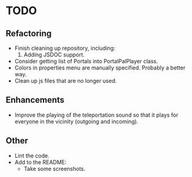 # TODO

## Refactoring

-   Finish cleaning up repository, including:
    1.  Adding JSDOC support.
-   Consider getting list of Portals into PortalPalPlayer class.
-   Colors in properties menu are manually specified. Probably a better way.
-   Clean up js files that are no longer used.

## Enhancements

-   Improve the playing of the teleportation sound so that it plays for everyone in the vicinity (outgoing and incoming).

## Other

-   Lint the code.
-   Add to the README:
    -   Take some screenshots.
